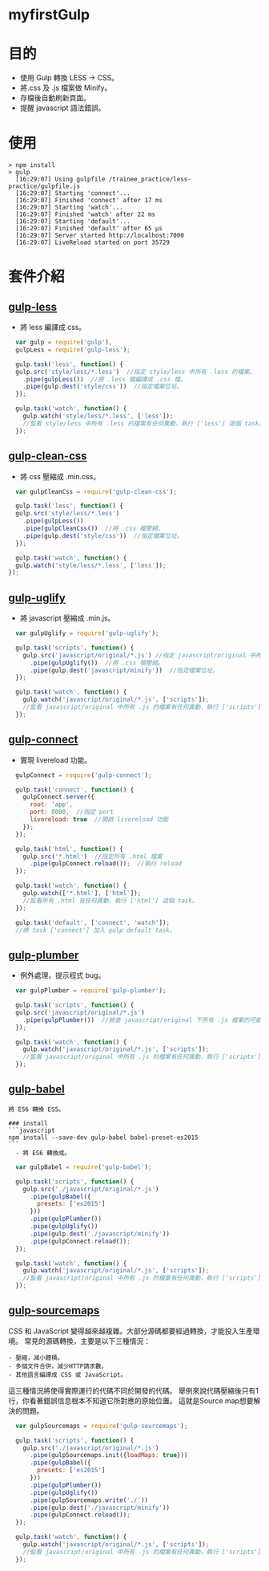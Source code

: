 # myfirstGulp
# 目的
  - 使用 Gulp 轉換 LESS → CSS。
  - 將.css 及 .js 檔案做 Minify。
  - 存檔後自動刷新頁面。
  - 提醒 javascript 語法錯誤。

# 使用
  ```
  > npm install
  > gulp
    [16:29:07] Using gulpfile /trainee_practice/less-practice/gulpfile.js
    [16:29:07] Starting 'connect'...
    [16:29:07] Finished 'connect' after 17 ms
    [16:29:07] Starting 'watch'...
    [16:29:07] Finished 'watch' after 22 ms
    [16:29:07] Starting 'default'...
    [16:29:07] Finished 'default' after 65 μs
    [16:29:07] Server started http://localhost:7000
    [16:29:07] LiveReload started on port 35729
  ```

# 套件介紹

## [gulp-less](https://www.npmjs.com/package/gulp-less)
  - 將 less 編譯成 css。
```javascript
  var gulp = require('gulp'),
  gulpLess = require('gulp-less');

  gulp.task('less', function() {
  gulp.src('style/less/*.less')  //指定 style/less 中所有 .less 的檔案。
    .pipe(gulpLess())  //將 .less 檔編譯成 .css 檔。
    .pipe(gulp.dest('style/css'))  //指定檔案位址。
  });

  gulp.task('watch', function() {
    gulp.watch('style/less/*.less', ['less']);
    //監看 style/less 中所有 .less 的檔案有任何異動，執行 ['less'] 這個 task。
  });
```

## [gulp-clean-css](https://www.npmjs.com/package/gulp-clean-css)
  - 將 css 壓縮成 .min.css。
  ```javascript
    var gulpCleanCss = require('gulp-clean-css');

    gulp.task('less', function() {
    gulp.src('style/less/*.less')
      .pipe(gulpLess())
      .pipe(gulpCleanCss())  //將 .css 檔壓縮。
      .pipe(gulp.dest('style/css'))  //指定檔案位址。
    });

    gulp.task('watch', function() {
    gulp.watch('style/less/*.less', ['less']);
  });
  ```
## [gulp-uglify](https://www.npmjs.com/package/gulp-uglify)
  - 將 javascript 壓縮成 .min.js。
  ```javascript
    var gulpUglify = require('gulp-uglify');

    gulp.task('scripts', function() {
      gulp.src('javascript/original/*.js') //指定 javascript/original 中所有 .js 的檔案。
        .pipe(gulpUglify())  //將 .css 檔壓縮。
        .pipe(gulp.dest('javascript/minify'))  //指定檔案位址。
    });

    gulp.task('watch', function() {
      gulp.watch('javascript/original/*.js', ['scripts']);
      //監看 javascript/original 中所有 .js 的檔案有任何異動，執行 ['scripts'] 這個 task。
    });
  ```
## [gulp-connect](https://www.npmjs.com/package/gulp-connect)
  - 實現 livereload 功能。
  ```javascript
    gulpConnect = require('gulp-connect');

    gulp.task('connect', function() {
      gulpConnect.server({
        root: 'app',
        port: 8000,  //指定 port
        livereload: true  //開啟 livereload 功能
      });
    });

    gulp.task('html', function() {
      gulp.src('*.html')  //指定所有 .html 檔案
        .pipe(gulpConnect.reload());  //執行 reload
    });

    gulp.task('watch', function() {
      gulp.watch(['*.html'], ['html']);
      //監看所有 .html 有任何異動，執行 ['html'] 這個 task。
    });

    gulp.task('default', ['connect', 'watch']);
    //將 task ['connect'] 加入 gulp default task。
  ```
## [gulp-plumber](https://www.npmjs.com/package/gulp-plumber)
  - 例外處理，提示程式 bug。
  ```javascript
    var gulpPlumber = require('gulp-plumber');

    gulp.task('scripts', function() {
    gulp.src('javascript/original/*.js')
      .pipe(gulpPlumber())  //檢查 javascript/original 下所有 .js 檔案的可能錯誤。
    });

    gulp.task('watch', function() {
      gulp.watch('javascript/original/*.js', ['scripts']);
      //監看 javascript/original 中所有 .js 的檔案有任何異動，執行 ['scripts'] 這個 task。
    });
  ```
## [gulp-babel](https://www.npmjs.com/package/gulp-babel)

	將 ES6 轉換 ES5。

	### install
	```javascript
	npm install --save-dev gulp-babel babel-preset-es2015
	```
	  - 將 ES6 轉換成。
  ```javascript
    var gulpBabel = require('gulp-babel');

    gulp.task('scripts', function() {
      gulp.src('./javascript/original/*.js')
        .pipe(gulpBabel({
          presets: ['es2015']
        }))
        .pipe(gulpPlumber())
        .pipe(gulpUglify())
        .pipe(gulp.dest('./javascript/minify'))
        .pipe(gulpConnect.reload());
    });

    gulp.task('watch', function() {
      gulp.watch('javascript/original/*.js', ['scripts']);
      //監看 javascript/original 中所有 .js 的檔案有任何異動，執行 ['scripts'] 這個 task。
    });
  ```


## [gulp-sourcemaps](https://www.npmjs.com/package/gulp-sourcemaps)

CSS 和 JavaScript 變得越來越複雜。大部分源碼都要經過轉換，才能投入生產環境。
常見的源碼轉換，主要是以下三種情況：

	- 壓縮，減小體積。
	- 多個文件合併，減少HTTP請求數。
	- 其他語言編譯成 CSS 或 JavaScript。

這三種情況將使得實際運行的代碼不同於開發的代碼。
舉例來說代碼壓縮後只有1行，你看著錯誤信息根本不知道它所對應的原始位置。
這就是Source map想要解決的問題。

  ```javascript
    var gulpSourcemaps = require('gulp-sourcemaps');

    gulp.task('scripts', function() {
      gulp.src('./javascript/original/*.js')
        .pipe(gulpSourcemaps.init({loadMaps: true}))
        .pipe(gulpBabel({
          presets: ['es2015']
        }))
        .pipe(gulpPlumber())
        .pipe(gulpUglify())
        .pipe(gulpSourcemaps.write('./'))
        .pipe(gulp.dest('./javascript/minify'))
        .pipe(gulpConnect.reload());
    });

    gulp.task('watch', function() {
      gulp.watch('javascript/original/*.js', ['scripts']);
      //監看 javascript/original 中所有 .js 的檔案有任何異動，執行 ['scripts'] 這個 task。
    });
  ```